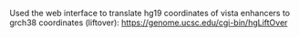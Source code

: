 Used the web interface to translate hg19 coordinates of vista enhancers to grch38 coordinates (liftover): 
https://genome.ucsc.edu/cgi-bin/hgLiftOver
